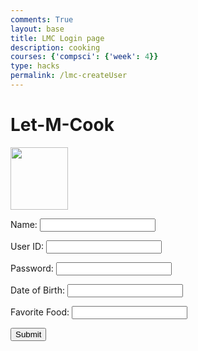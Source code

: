 ```yaml
---
comments: True
layout: base
title: LMC Login page
description: cooking
courses: {'compsci': {'week': 4}}
type: hacks
permalink: /lmc-createUser
---
```

<style>

</style>
<!-- 
A simple HTML login form with a Login action when button is pressed.  

The form triggers the login_user function defined in the JavaScript below when the Login button is pressed.
-->
<link rel="stylesheet" href="/cpt-frontend/LMC/JS/SCSS/lmcLogin.css">
<div id="titleContainer">
    <h1 id="title">Let-M-Cook</h1>
</div>

<div class="background">

</div>

<div class="container">
    <form id="username" action="javascript:login_user()">
        <p>
        <img src="/cpt-frontend/images/cookie.png" width="92px" height="100px">
        </p>
        <p>
        <label>
            Name:
            <input class="userInput" type="text" name="name" id="name" required>
        </label>
        </p>
        <p><label>
            User ID:
            <input class="userInput" type="text" name="uid" id="uid" required>
        </label></p>
        <p ><label>
            Password:
            <input class="userInput" type="password" name="password" id="password" required>
        </label></p>
        <p><label>
            Date of Birth:
            <input class="userInput" type="text" id="dob" required>
        </label></p>
		<p><label>
			Favorite Food:
			<input class="userInput" type="text" id="food" required>
		</label></p>
        <p>
            <button onclick="login_user()">Submit</button>
        </p>
    </form>
</div>


<!-- 
Below JavaScript code is designed to handle user authentication in a web application. It's written to work with a backend server that uses JWT (JSON Web Tokens) for authentication.

The script defines a function when the page loads. This function is triggered when the Login button in the HTML form above is pressed. 
 -->
<script type="module">
    // uri variable and options object are obtained from config.js
    import { uri, options } from '{{site.baseurl}}/assets/js/api/config.js';
    function login_user(){
        // Set Authenticate endpoint
        const url = uri + '/api/users/';
        // Set the body of the request to include login data from the DOM
        const body = {
            name: document.getElementById("name").value,
            uid: document.getElementById("uid").value,
            password: document.getElementById("password").value,
            dob: document.getElementById("dob").value,
			favoritefood: document.getElementById("food").value
        };
        // Change options according to Authentication requirements
        const authOptions = {
            ...options, // This will copy all properties from options
            method: 'POST', // Override the method property
            cache: 'no-cache', // Set the cache property
            body: JSON.stringify(body)
        };

        // Fetch JWT
        fetch(url, authOptions)
        .then(response => {
            // handle error response from Web API
            if (!response.ok) {
                const errorMsg = 'Login error: ' + response.status;
                console.log(errorMsg);
                return;
            }
            // Success!!!
            // Redirect to the database page
            window.location.href = "{{site.baseurl}}/lmc-login";
        })
        // catch fetch errors (ie ACCESS to server blocked)
        .catch(err => {
            console.error(err);
        });
    }

    // Attach login_user to the window object, allowing access to form action
    window.login_user = login_user;
</script>